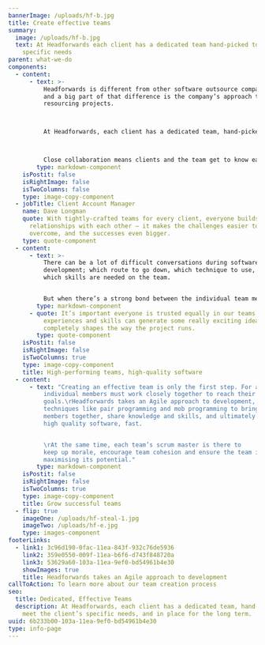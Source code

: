 ```yaml
---
bannerImage: /uploads/hf-b.jpg
title: Create effective teams
summary:
  image: /uploads/hf-b.jpg
  text: At Headforwards each client has a dedicated team hand-picked to meet their
    specific needs
parent: what-we-do
components:
  - content:
      - text: >-
          Headforwards is different from other software outsource companies –
          and a big part of that difference is the company’s approach to
          resourcing projects.



          At Headforwards, each client has a dedicated team, hand-picked to meet the client’s specific needs, and in place for the long term. To ensure a great cultural fit and a great start to the relationship, clients are involved at every step of the team recruitment process.



          Close collaboration means clients and the team get to know each other better every day, resulting in a strong partnership, the opportunity to share skills and knowledge, and a high quality of delivered software.
        type: markdown-component
    isPostit: false
    isRightImage: false
    isTwoColumns: false
    type: image-copy-component
  - jobTitle: Client Account Manager
    name: Dave Longman
    quote: With tightly-crafted teams for every client, everyone builds strong
      relationships with each other – it makes the challenges easier to
      overcome, and the successes even bigger.
    type: quote-component
  - content:
      - text: >-
          There can be a lot of difficult conversations during software
          development; which route to go down, which technique to use, or even
          which skills are needed on the team.


          But when there’s a strong bond between the individual team members and the client, finding the right solution becomes easier.
        type: markdown-component
      - quote: It’s important everyone is trusted equally in our teams. The right mix of
          experiences and skills can generate some really exciting ideas and it
          completely shapes the way the project runs.
        type: quote-component
    isPostit: false
    isRightImage: false
    isTwoColumns: true
    type: image-copy-component
    title: High-performing teams, high-quality software
  - content:
      - text: "Creating an effective team is only the first step. For a team to thrive,
          individual members must work closely together to reach their
          goals.\rHeadforwards takes an Agile approach to development, using
          techniques like pair programming and mob programming to bring team
          members together, share knowledge and skills, and ultimately deliver
          high quality software, fast.


          \rAt the same time, each team’s scrum master is there to
          keep up morale, encourage team cohesion and ensure the team is
          maximising its potential."
        type: markdown-component
    isPostit: false
    isRightImage: false
    isTwoColumns: true
    type: image-copy-component
    title: Grow successful teams
  - flip: true
    imageOne: /uploads/hf-steal-1.jpg
    imageTwo: /uploads/hf-e.jpg
    type: images-component
footerLinks:
  - link1: 3c96d190-0fac-11ea-843f-932c76de5936
    link2: 359e0550-009f-11ea-b6f6-d743f848720a
    link3: 53629a60-103a-11ea-9ef0-bd54961b4e30
    showImages: true
    title: Headforwards takes an Agile approach to development
callToAction: To learn more about our team creation process
seo:
  title: Dedicated, Effective Teams
  description: At Headforwards, each client has a dedicated team, hand-picked to
    meet the client’s specific needs, and in place for the long term.
uuid: 6b233b00-103a-11ea-9ef0-bd54961b4e30
type: info-page
---
```


